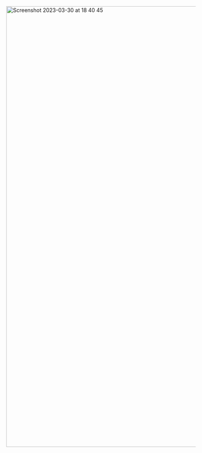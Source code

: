 <img width="1174" alt="Screenshot 2023-03-30 at 18 40 45" src="https://user-images.githubusercontent.com/100241036/228971014-54546131-974c-46ef-85db-3f10aee9e109.png">

